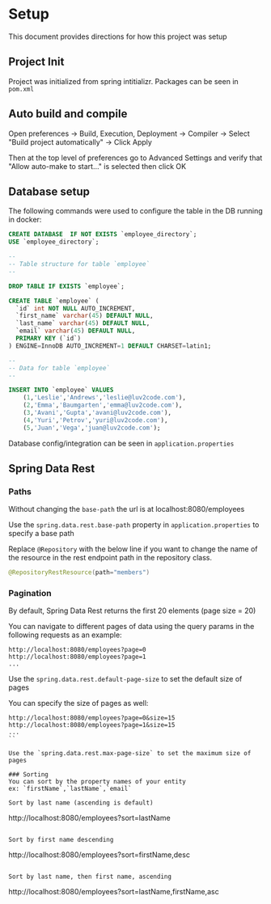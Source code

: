 # Setup
This document provides directions for how this project was setup

## Project Init
Project was initialized from spring intitializr. Packages can be seen in `pom.xml`

## Auto build and compile
Open preferences -> Build, Execution, Deployment -> Compiler -> Select "Build project automatically" -> Click Apply

Then at the top level of preferences go to Advanced Settings and verify that "Allow auto-make to start..." is selected then click OK

## Database setup
The following commands were used to configure the table in the DB running in docker:

```sql
CREATE DATABASE  IF NOT EXISTS `employee_directory`;
USE `employee_directory`;

--
-- Table structure for table `employee`
--

DROP TABLE IF EXISTS `employee`;

CREATE TABLE `employee` (
  `id` int NOT NULL AUTO_INCREMENT,
  `first_name` varchar(45) DEFAULT NULL,
  `last_name` varchar(45) DEFAULT NULL,
  `email` varchar(45) DEFAULT NULL,
  PRIMARY KEY (`id`)
) ENGINE=InnoDB AUTO_INCREMENT=1 DEFAULT CHARSET=latin1;

--
-- Data for table `employee`
--

INSERT INTO `employee` VALUES 
	(1,'Leslie','Andrews','leslie@luv2code.com'),
	(2,'Emma','Baumgarten','emma@luv2code.com'),
	(3,'Avani','Gupta','avani@luv2code.com'),
	(4,'Yuri','Petrov','yuri@luv2code.com'),
	(5,'Juan','Vega','juan@luv2code.com');

```

Database config/integration can be seen in `application.properties`


## Spring Data Rest 

### Paths
Without changing the `base-path` the url is at localhost:8080/employees

Use the `spring.data.rest.base-path` property in `application.properties` to specify a base path

Replace `@Repository` with the below line if you want to change the name of the resource in the rest endpoint path in the repository class.
```java
@RepositoryRestResource(path="members")
```

### Pagination
By default, Spring Data Rest returns the first 20 elements (page size = 20)

You can navigate to different pages of data using the query params in the following requests as an example:
```
http://localhost:8080/employees?page=0
http://localhost:8080/employees?page=1
...
```

Use the `spring.data.rest.default-page-size` to set the default size of pages

You can specify the size of pages as well:
```
http://localhost:8080/employees?page=0&size=15
http://localhost:8080/employees?page=1&size=15
...
``

Use the `spring.data.rest.max-page-size` to set the maximum size of pages

### Sorting
You can sort by the property names of your entity
ex: `firstName`,`lastName`,`email`

Sort by last name (ascending is default)
```
http://localhost:8080/employees?sort=lastName
```

Sort by first name descending
```
http://localhost:8080/employees?sort=firstName,desc
```

Sort by last name, then first name, ascending
```
http://localhost:8080/employees?sort=lastName,firstName,asc
```